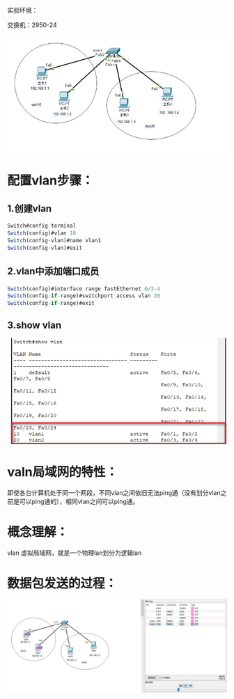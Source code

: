 实验环境：

交换机：2950-24

![](images/E697F36A31A1484C951382F0CB5BF0B0clipboard.png)

# 配置vlan步骤：

## 1.创建vlan

```javascript
Switch#config terminal
Switch(config)#vlan 10
Switch(config-vlan)#name vlan1
Switch(config-vlan)#exit
```



## 2.vlan中添加端口成员

```javascript
Switch(config)#interface range fastEthernet 0/3-4
Switch(config-if-range)#switchport access vlan 20
Switch(config-if-range)#exit
```

## 3.show vlan

![](images/E999495F24B64BFF91153343D9565341clipboard.png)

# valn局域网的特性：

即使各台计算机处于同一个网段，不同vlan之间依旧无法ping通（没有划分vlan之前是可以ping通的），相同vlan之间可以ping通。



# 概念理解：

vlan 虚拟局域网，就是一个物理lan划分为逻辑lan





# 数据包发送的过程：

![](images/A249399685A5420D85C78F0226E9A74Bclipboard.png)

